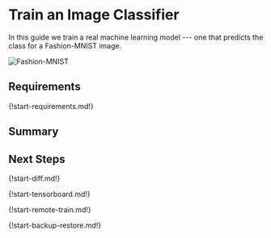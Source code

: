 # Train an Image Classifier

In this guide we train a real machine learning model --- one that
predicts the class for a Fashion-MNIST image.

![Fashion-MNIST](/assets/img/fashion-mnist.png)

## Requirements

{!start-requirements.md!}

## Summary

## Next Steps

{!start-diff.md!}

{!start-tensorboard.md!}

{!start-remote-train.md!}

{!start-backup-restore.md!}
